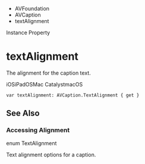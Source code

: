 

- AVFoundation
- AVCaption
-  textAlignment 

Instance Property

# textAlignment

The alignment for the caption text.

iOSiPadOSMac CatalystmacOS

``` source
var textAlignment: AVCaption.TextAlignment { get }
```

## See Also

### Accessing Alignment

enum TextAlignment

Text alignment options for a caption.

